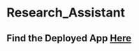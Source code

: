 # Research_Assistant

## Find the Deployed App [Here](https://bertresearchassistant.herokuapp.com/)
